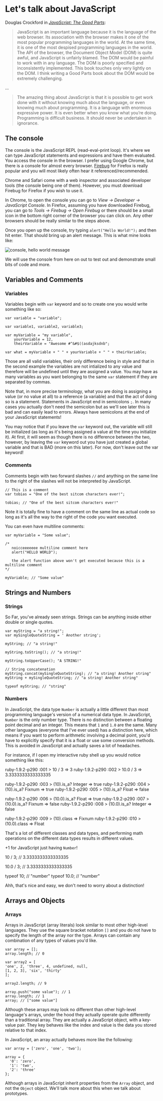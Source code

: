 Let's talk about JavaScript
===========================

Douglas Crockford in [*JavaScript: The Good Parts*](http://shop.oreilly.com/product/9780596517748.do):

> JavaScript is an important language because it is the language of the web browser. Its association with the browser makes it one of the
> most popular programming languages in the world. At the same time, it is one of the most despised programming languages in the world. The API
> of the browser, the Document Object Model (DOM) is quite awful, and JavaScript is unfairly blamed. The DOM would be painful to work with in
> any language. The DOM is poorly specified and inconsistently implemented. This book touches only very lightly on the DOM. I think writing a
> Good Parts book about the DOM would be extremely challenging.

...

> The amazing thing about JavaScript is that it is possible to get work done with it without knowing much about the language, or
> even knowing much about programming. It is a language with enormous expressive power. It is even better when you know what you’re
> doing. Programming is difficult business. It should never be undertaken in ignorance.



The console
-----------

The console is the JavaScript REPL (read-eval-print loop). It's where we can type JavaScript statements and expressions and have them evaluated. You access the console in the browser. I prefer using Google Chrome, but there is a console for almost every browser. [Firebug](http://getfirebug.com/) for Firefox is really popular and you will most likely often hear it referenced/recommended.

Chrome and Safari come with a web inspector and associated developer tools (the console being one of them). However, you must download Firebug for Firefox if you wish to use it.

In Chrome, to open the console you can go to *View -> Developer -> JavaScript Console*. In Firefox, assuming you have downloaded Firebug, you can go to *Tools -> Firebug -> Open Firebug* or there should be a small icon in the bottom right corner of the browser you can click on. Any other browsers should be really similar to the steps above.

Once you open up the console, try typing `alert("Hello World!");` and then hit enter. That should bring up an alert message. This is what mine looks like:

![console, hello world message](https://github.com/benjreinhart/JS-workshop/raw/master/lessons/lesson1/images/console.png)

We will use the console from here on out to test out and demonstrate small bits of code and more.


Variables and Comments
----------------------

### Variables

Variables begin with `var` keyword and so to create one you would write something like so:

    var variable = "variable";

    var variable1, variable2, variable3;

    var myVariable = "my variable",
        yourVariable = 12,
        theirVariable = "Awesome #^&#$((asdajksdnb";

    var what = myVariable + " " + yourVariable + " " + theirVariable;

Those are all valid variables, their only difference being in style and that in the second example the variables are not intialized to
any value and therefore will be undefined until they are assigned a value. You may have as many variables as you want belonging to the same `var` statement if they are separated by commas.

Note that, in more precise terminology, what you are doing is assigning a value (or no value at all) to a reference (a variable) and that the act of doing so is a statement. Statements in JavaScript end in semicolons `;`. In many cases you actually don't need the semicolon but as we'll see later this is bad and can easily lead to errors. Always have semicolons at the end of your JavaScript statements!

You may notice that if you leave the `var` keyword out, the variable will still be initialized (as long as it's being assigned a value at the
time you initialize it). At first, it will seem as though there is no difference between the two, however, by leaving the `var` keyword out you have just created a global variable and that is BAD (more on this later). For now, don't leave out the var keyword!


### Comments

Comments begin with two forward slashes `//` and anything on the same line to the right of the slashes will not be interpreted by JavaScript.

    // This is a comment
    var tobias = "One of the best sitcom characters ever!";

    tobias; // "One of the best sitcom characters ever!"

Note it is totally fine to have a comment on the same line as actual code so long as it's all the way to the right of the code you want executed.

You can even have multiline comments:

    var myVariable = "Some value";

    /*
       noicceeeeeee multiline comment here
       alert("HELLO WORLD");

       the alert function above won't get executed because this is a multiline comment
    */

    myVariable; // "Some value"




Strings and Numbers
-------------------

### Strings

So Far, you've already seen strings. Strings can be anything inside either double or single quotes.

    var myString = "a string!";
    var mySingleQuoteString = ' Another string';

    myString; // "a string!"

    myString.toString(); // "a string!"

    myString.toUpperCase(); "A STRING!"

    // String concatenation
    myString.concat(mySingleQuoteString); // "a string! Another string"
    myString + mySingleQuoteString; // "a string! Another string"

    typeof myString; // "string"


### Numbers

In JavaScript, the data type `Number` is actually a little different than most programming language's version of a numerical data type. In JavaScript, `Number` is the only number type. There is no distinction between a floating point decimal and an integer. This means that `1` and `1.0` are the same. Many other languages (everyone that I've ever used) has a distinction here, which means if you want to perform arithmetic involving a decimal point, you'd have to explicitly specify that it is a float or use some conversion methods. This is avoided in JavaScript and actually saves a lot of headaches.

For instance, if I open my interactive ruby shell up you would notice something like this:

  ruby-1.9.2-p290 :001 > 10 / 3
   => 3
  ruby-1.9.2-p290 :002 > 10.0 / 3
   => 3.3333333333333335

  ruby-1.9.2-p290 :003 > (10).is_a? Integer
  => true 
  ruby-1.9.2-p290 :004 > (10).is_a? Fixnum
  => true
  ruby-1.9.2-p290 :005 > (10).is_a? Float
  => false 

  ruby-1.9.2-p290 :006 > (10.0).is_a? Float
  => true
  ruby-1.9.2-p290 :007 > (10.0).is_a? Fixnum
  => false
  ruby-1.9.2-p290 :008 > (10.0).is_a? Integer
  => false

  ruby-1.9.2-p290 :009 > (10).class
   => Fixnum 
  ruby-1.9.2-p290 :010 > (10.0).class
   => Float 

That's a lot of different classes and data types, and performing math operations on the different data types results in different values. 

+1 for JavaScript just having `Number`!

  10 / 3;
  // 3.3333333333333335

  10.0 / 3;
  // 3.3333333333333335

  typeof 10; // "number"
  typeof 10.0; // "number"

Ahh, that's nice and easy, we don't need to worry about a distinction!



Arrays and Objects
------------------

### Arrays

Arrays in JavaScript (array literals) look similar to most other high-level languages. They use the square bracket notation `[]` and you do not have to specify the length of the array nor the type. Arrays can contain any combination of any types of values you'd like.


    var array = [];
    array.length; // 0

    var array2 = [
    'one', 2, 'three', 4, undefined, null,
    [1, 2, 3], 'six', 'thirty'
    ];

    array2.length; // 9

    array.push("some value"); // 1
    array.length; // 1
    array; // ["some value"]


Although these arrays may look no different than other high-level language's arrays, under the hood they actually operate quite differently than a traditional array. They are actually a JavaScript object, with a key-value pair. They key behaves like the index and value is the data you stored relative to that index.

In JavaScript, an array actually behaves more like the following:

    var array = ['zero', 'one', 'two'];

    array = {
      '0': 'zero',
      '1': 'two',
      '2': 'three'
    };

Although arrays in JavaScript inherit properties from the `Array` object, and not the `Object` object. We'll talk more about this when we talk about prototypes.











